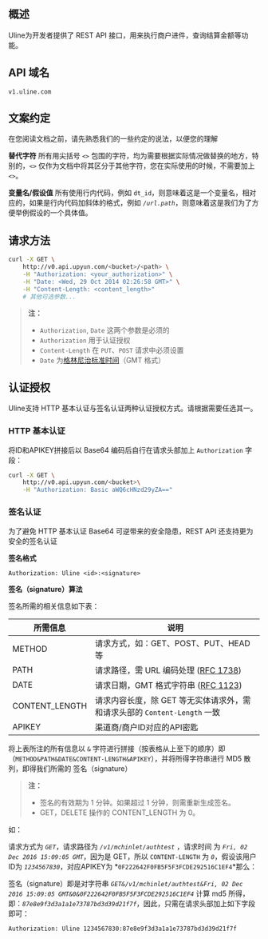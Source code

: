## 概述

Uline为开发者提供了 REST API 接口，用来执行商户进件，查询结算金额等功能。

## API 域名

```
v1.uline.com
```


## 文案约定

在您阅读文档之前，请先熟悉我们的一些约定的说法，以便您的理解

**替代字符**
所有用尖括号 `<>` 包围的字符，均为需要根据实际情况做替换的地方，特别的，`<>` 仅作为文档中将其区分于其他字符，您在实际使用的时候，不需要加上 `<>`。


**变量名/假设值**
所有使用行内代码，例如 `dt_id`，则意味着这是一个变量名，相对应的，如果是行内代码加斜体的格式，例如 *`/url.path`*，则意味着这是我们为了方便举例假设的一个具体值。



## 请求方法

```sh
curl -X GET \
    http://v0.api.upyun.com/<bucket>/<path> \
    -H "Authorization: <your_authorization>" \
    -H "Date: <Wed, 29 Oct 2014 02:26:58 GMT>" \
    -H "Content-Length: <content_length>"
    # 其他可选参数...

```

> **注：**
>
> * `Authorization`, `Date` 这两个参数是必须的
> * `Authorization` 用于认证授权
> * `Content-Length` 在 `PUT`、`POST` 请求中必须设置
> * `Date` 为[格林尼治标准时间](http://zh.wikipedia.org/wiki/%E6%A0%BC%E6%9E%97%E5%B0%BC%E6%B2%BB%E5%B9%B3%E6%97%B6)（GMT 格式）


## 认证授权

Uline支持 HTTP 基本认证与签名认证两种认证授权方式。请根据需要任选其一。

### HTTP 基本认证
将ID和APIKEY拼接后以 Base64 编码后自行在请求头部加上 `Authorization` 字段：

```sh
curl -X GET \
    http://v0.api.upyun.com/<bucket>\
    -H "Authorization: Basic aWQ6cHNzd29yZA=="
```

### 签名认证
为了避免 HTTP 基本认证 Base64 可逆带来的安全隐患，REST API 还支持更为安全的签名认证

__签名格式__
```
Authorization: Uline <id>:<signature>
```

__签名（signature）算法__

签名所需的相关信息如下表：

|    所需信息    |                                           说明                                           |
|----------------|------------------------------------------------------------------------------------------|
| METHOD         | 请求方式，如：GET、POST、PUT、HEAD 等                                                    |
| PATH           | 请求路径，需 URL 编码处理 ([RFC 1738](http://tools.ietf.org/html/rfc1738 )) |
| DATE           | 请求日期，GMT 格式字符串 ([RFC 1123](http://tools.ietf.org/html/rfc1123))                |
| CONTENT_LENGTH | 请求内容长度，除 GET 等无实体请求外，需和请求头部的 `Content-Length` 一致                |
| APIKEY         | 渠道商/商户ID对应的API密匙                                                                         |

将上表所注的所有信息以 `&` 字符进行拼接（按表格从上至下的顺序）即（`METHOD&PATH&DATE&CONTENT-LENGTH&APIKEY`），并将所得字符串进行 MD5 散列，即得我们所需的 签名（signature）

> **注：**
>
> - 签名的有效期为 1 分钟。如果超过 1 分钟，则需重新生成签名。
> - GET，DELETE 操作的 CONTENT_LENGTH 为 0。

如：

请求方式为 *`GET`*，请求路径为 *`/v1/mchinlet/authtest`* ，请求时间 为 *`Fri, 02 Dec 2016 15:09:05 GMT`*，因为是 GET，所以 `CONTENT-LENGTH` 为 *`0`*，假设该用户ID为 *`1234567830`*，对应APIKEY为 *`0F222642F0FB5F5F3FCDE292516C1EF4`*那么：

签名（signature）即是对字符串 *`GET&/v1/mchinlet/authtest&Fri, 02 Dec 2016 15:09:05 GMT&0&0F222642F0FB5F5F3FCDE292516C1EF4`* 计算 md5 所得，即：*`87e8e9f3d3a1a1e73787bd3d39d21f7f`*，因此，只需在请求头部加上如下字段即可：

```
Authorization: Uline 1234567830:87e8e9f3d3a1a1e73787bd3d39d21f7f
```

